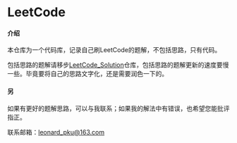 # LeetCode

#### 介绍

本仓库为一个代码库，记录自己刷LeetCode的题解，不包括思路，只有代码。

包括思路的题解请移步[LeetCode_Solution](https://github.com/Abdullah-Hanafi/LeetCode_Solution)仓库，包括思路的题解更新的速度要慢一些。毕竟要将自己的思路文字化，还是需要润色一下的。



#### 另

如果有更好的题解思路，可以与我联系；如果我的解法中有错误，也希望您能批评指正。

联系邮箱：[leonard_pku@163.com](mailto:leonard_pku@163.com)